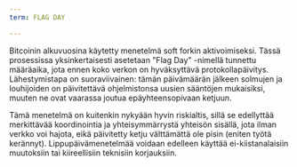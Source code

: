 ```yaml
---
term: FLAG DAY

---
```

Bitcoinin alkuvuosina käytetty menetelmä soft forkin aktivoimiseksi. Tässä prosessissa yksinkertaisesti asetetaan "Flag Day" -nimellä tunnettu määräaika, jota ennen koko verkon on hyväksyttävä protokollapäivitys. Lähestymistapa on suoraviivainen: tämän päivämäärän jälkeen solmujen ja louhijoiden on päivitettävä ohjelmistonsa uusien sääntöjen mukaisiksi, muuten ne ovat vaarassa joutua epäyhteensopivaan ketjuun.

Tämä menetelmä on kuitenkin nykyään hyvin riskialtis, sillä se edellyttää merkittävää koordinointia ja yhteisymmärrystä yhteisön sisällä, jota ilman verkko voi hajota, eikä päivitetty ketju välttämättä ole pisin (eniten työtä kerännyt). Lippupäivämenetelmää voidaan edelleen käyttää ei-kiistanalaisiin muutoksiin tai kiireellisiin teknisiin korjauksiin.
